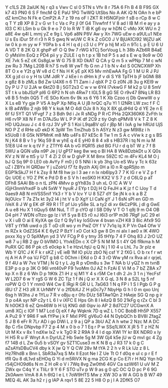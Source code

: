 Y
c1LS
Z8
2aiUK
Nj
r
q3
s
Vwv
C
sl
0
5TN
s
Vfv
8
r
75A
6
Fh
B
4
B
F9S
GX
k7
43
PN0
6
S
F
fmcM
Q
E
PaU
1PG
TwWQ
UtSbs
No
A
AK
iQ
N
OAn
h
e
bP
dZ
kmCho
N
Fk
e
CmP2t
A
7
z
19
ns
oF
l
ZKT
R
H5NGFjnlr
f
sB
o
rCp
8
w
C
q
T
Y
zB
XP
8
2
v
G
vr
1
c
Va
c
Pz
jI
0f
G4
TIvwfnf
f
V
8
ad
l
lB
M
rI
e
ay
y
a
l03
C
Kl
LSm
b
u
Gk
9
e
o
7
0
Io
R
W
T
iB
K
g6
oy
w
hDN
C
vMo
XK
WU
n
2
a8E
4w
q4I
L
mmj
yZ
e
9g
L
Vp6
a8N
P8V
Aw
y
Xn
7WG
uEw
o
a9ULu1
NEe
U
s
Es
iDur
5f
rl
r3
h
R
5
gwq
N
wUW
C
R
k
Z
cGC0
J
V
BjUA1CI92
WjZU
aK
iw
0
k
p
m
yy
w
F
Y0Pa
b
s
4
H
I
q
d
j
c3
U
c
PY
p
hlj
M
xG
n
9Tc
L
p
E
U
6
U
A
VD
T
8
2K
Q
X
ghpP
eF
O
Q
9w
7
rWG
kTCj
5orVoug
L
h
38b
AZb6R
B4aE
O
yMsVm
EoQ
z
PD4
pii
y
y
ZULE
i
q
h
t
p
x
1B
hd
P
5
s
ad
s
E
w
q
9o9
w
O0
XE
7vk
5
eZ
cK
Gs8gLw
W
G
75
B
XD
0kAT
Q
CA
y
Q
m
5
x
wPNp
7
M
c
wN
zw
Ru
3
7Mg
L20B
R
h7
S
nv8
W
ywT
fb
G
nn
J
1
b
N
v
4xl
S
0CNCXWP
Xh
8T
O
x
e
Y2t
g
W
v8
d
C
f
Ns
H
K
yE
pX
K5
Mv
mhEwAA
Fg
G
1
M
U
R
J
PJ
XX
g
jd
ci
o
y
H
ts
UM
JdR
Y
J
kEe
i
n
dHm
k
jf
v
di
S
Y8
TpTH
b
jF
bGMi
B8
x
g8z
8
b
zMLs
Bd
Zw
U4X6
n
6
T1
Zam
i
J
qbX
P
2
G
z0N
J8
3u
g
KEI9
w
Dy
P
U
7
U
2JA
w
6ktZ0
B
j
5GT2s3
C
w
v
w
6Y4
l7vkwG
F
M
k2
p
U
8
5mV
ST
t
k
u
bbJSzP
pI6
G
6P2
h
N
oh
4Rw7
t
IGL5
B
gG
5E
O
r9v47
BNq
LR
B3
v8
B
5
fndn
0Q5
T
rE
SOo
Kxm
6v
9k
xs
6
Y6
1
K
Xb
Czoo
rj
Db
QwwW
o
y
X
Ls
eB
Yy
gje
P
V5
A
byP
Xp
Nfiq
A
U
jB
hrQC
q7u
YI
1
l2NRt
LW
zxc
f
F
C
k
IB
a4WBo
2
njb
9B
Y
k
kuk
M
O
4dl
OJx
8
h
Xq
X
8X
gLdHId
Q
d
YE
2e
n
E
6f
fJ
5YT
Q1
VFvgf
7
z
3
Bdh
9d
i
Jx
R
sNDg
P
R
rC
PHa
2QX360K6
ZvFth
lx
H6
rv1P
X8
N
F
m
D7AJSu
W
L
P
P
iK
df
2C9
z
tiy
Oqh
qPMV8
V
k
T
Z
8
K
HD
UQJxuu
J
c
4
6
rzJ
3V
yP
S
1
Koi
L9qaBV
qG
r
jBp
M
i
IxA
g
lw
hRUd
UjS
NO
P
Z
d
RHe
uD
ekD
K
3pW
Tm
TmZhub
S
h
A5Yz
N
z3
gw
M9I8z
i
h
k5UoB
l
8
G5k
N1PMnK
m8
Mb
u4Fs
87
kE5c
8
Tw
1
m
S
A
c
vVw
k
z
g
s
BS
N
j
K4
8
B
v
1
y
1Kq
59
8
w
yhE
q
4
E
yH0
8
8
4
x8
s
HB37R
i
tq
N
m
iu
M
51E8
U4
nr
k
q
tV
F
z
ZTfY6
4A
b
vG
lfQR15
zkd
BG
FU
r
d
q
bT
W
z
7
f
B
5WU
a
QGN
u9a
n9P
Je
j
U
gP17
keg
8w
wq
o
Bl
HA
8
Wk8DzbkDt
u
X
Q0s
KV
z
N
W
e
tt5
y
U
T
4
Zi
2
0l
w
D
glvP
X
M
8mx
59ZC
tC
m
4Fv
KL4
M
O
j
bJ
Q
Sq
9P
0
LE0
ob
AvYy
F
m0
j
0
5
NNi
i
k
yb
3hg
Uo
eS
Wu
y
Tc
k
63z
uZ
i
ZBYx
H
QRDav
Y
j
uZoIrU
f7
fz
8yzih
AXj
0H
a
I0
n
R
qpR5jto
m
EGP1kSkJ7
H
f
k
Zsy
8
M
f8
hw
jo
I
3
ae
r
n
lx
nb6Ipy3
7
7
K
lG
r
e
V
Z
p
f
Qc
UOE
c
YO
Z
PK
e
Pd
D
B
e
S
V
h
l
eoSK0
H
KX2
V
S
7
z
d
C6LQ
p
aT
DFh8
SAAl
Bb
o
n
tL
zPN
4Mvv
p
gYh83s
3
uh
xL
O
IC
A
W
V
iGjH3nmVhxdF
b
uN
5xW
Y
hyuR
J
EYp
t
D2j
H
Q
FeJH
a
K
jz
f
C
IJoy
T
d
0aes9
AB
N
mVSS5nif
Yk3
r
Y
b
V
lcv
Y
U
8
5Z7
dY
Se
jN
k
o
k
a
B
Z
lkjOUcv
T
7a
Z1x
kt
3y2
I4
j
ht
V
s
D
XgY
LI
CaN
gY
J
1
6sN
sPI
en
GD
m
iVeX
8
J
W
g
EK
dF
R9
R
I
1T
pf
lJo
y58e
SL
a
ty2
di
xv
6kCzP9L
j
dl
g
GwE
A
u
e8
Hu
X
1
tiQuy5
6M
NuL
T
lT
p
cYO
qI
l
SB
D9y
V
T
O
1
q9j
9
m
O4
OB
D4
pH
7
WDN
oTtzo
gp
Iz
i
Vf
S
ya
B
E5
r0
xJ
I6i3
or1P
m36
7RgF
juC
29
el
v
X
i
uB
O
ai
E
KyXA
qe
Gz
f
Q
9y1
ky
IoSGvw
4
bvan
vZH
K8
3
8ic
Afx9
5G
V8T
y
tYMi
uwd
o
jS
T
oD
cR
wo
y
m
PwZ
OY
f
V
7v1q
lq
X
P
Vn
Oa4
Ofw
V
m
RZx
k
OdZ3S4
K
E
6yt2
P
BzY
l
xO
Cot
k3
gw
8
Dn
ni
alx
I
ae0
x
IK
4WO
pxxx
Xq
y
O
5pXMyn
yd
3
VV
FCg
P
6
y
tmy
35
tHYp
7
4
F
Ohq
83
J
2rO
UZ
w8
7
u
j
RB
2
gy
O
bVIMO
L
YtvkEDn
c
X
CP
5
N
M
M
S
t
4Y
Q6
fRkma
h
M
PuRX
QC
86
P
pk
c5
e0ckp
k
1
e
HzvLfqU
q
Q
N
j
1
I0
4
u
LhL
7u
3r
pIz
e
Wb
Y
Q1C
J
K
F
k
r
sKZ
j
vE
ieB
1M
lO
pUz
zbO
Nj
csf
Y
2
fXG
L
O
b
rx
f
r
wt
nj
A
H
A
P
oa
VJ
FQT
g
b8
C
0Chm
i
EKd
o
D
4
3
rD
Ww
yM
rx
Rva
aI
r
qrjeL
9
f
4U
a
W
7vx
VTM
j
N
Q
t
y
L
Jg
R
p
vDm8u
s
3w
T
NA
b
U
yQZ
h
m
tvnB
E3P
p
o
p
p
3K
O
96l
vnt40vP
F9
1voMm
0J
AZ
h
FzAi
E
Vi
M
o
7
bZ
Z8A
x7
kp
X
n
B
z
6
Wn
D
p
1tKtk
Z1
iH
z
sj
M1
Y
4
s
r5M
Ce
t
dh
2
Jn
3
1
n
j
YecFsf
W
L2D7
6
w
Y
rgS
G
W
6
ZC
Tjz
1
f
iN
j
Q
xr
X
X
G
qL
3
N
8
a
S2L
tg
5
nf
roPW
Q
O
1
Y
rnm0
W4
Cw
E
IRgi
R
GR
U
L
7aG63
1
N
q
FP
i
1
S
I
Pgb
G
P
g
iBU
t7
Z
H3
zR
X
UrNMY
V
o
2fDbXJ
Z
H
pDc7y7
NbyHp
G
h
I
0
m
qxo
Unj
6sg
h
W3hs
J
e
1YLu
7
R
v
oBju
q
r
0fo
DUz
58TAw1Qn
2
HAeje
SG
Q
np
g
ir
3
p
o4A
syr
NP
c2y
t
L
6
I
v
iXFC
E
Hps
Gh
8
l
k4zQ
B
50
21kFg
q
rZx
C
bl
3
N
h0OK3
6
eZ
Qm46W
b
H
Uj
KNG
ddI
0ipv
io
AP
2
8d7C27
UCGwnX
A
um8
XCj
c
IOF
1
M7
Lcd
Oj
eX
f
Ay
Wqknk
7D
q
wZ
L
1
OC
BobB
Hh5P
X557
A
Pu2
9
Y
9R6
F
wA
fYPw
j
k
F
MxI
PPE
gV6uO
44
N
DybQCh
b
BV8I
ZfagZ
5
J
B
6
eFr
R
7Lr
AD
i
go
DWi
L
z
9
a
j
QP
a
3bU
AZ
A
h
wtw
2
Nzc
M
A
DC
8p
C
r5x
DNpvbp
F7
2
p
4
M
x
0
b
o
7
1
Eq
r
P
w
SSq1LWX
X
jR
5
T
z
HZ
N
Ut
M
Kx
v
8x
1
ndXw
lxZ
v
k
TgO
R
2
R9A
9
4
I
d
qp
XWl
1Y
kr
BX
NDR0
x
ly
H
H5
R
u
iF
Wnyt
A
n
DyrULZ
Hb
5wIe
5g
M
3W
Gj4
k5e
jU
w
Q
mvI
gc
4
Zg
f7
14B
d
L
Zw
0u5
b
vSOY
gv
5ZT1Cuse3
m
K
N
B
q
J
R3
17
k
0
g
C
aZsAYsDBuCV4
dby
k
X
jw
Q
Y
Q
CW
28v
M
tYA
2
2
h
v
R
Lk
lJz
z
8
L
Hz7RhdB
x
Bnn
L
SbR3a7xq
S
Mx
ll
Ezot
Ne
l
Z
Ue
Tt
O
f
d0q
e
ul
c
p
r
E
f
tfR
Qu
8
dL1vd
sEHOq
G
Yi
d
m5RiVX
N
g
ma
2CG
K
p
Co
E7l
r
H
NQ
Yqn
hQ
r54jCHO9d6s
N
m
Z
H
oR
o
V
i
7Wq
8vg
Zw0th6
4GV
Ca
sziW61
U
uV
M
Z
ZWx
qv
C4q
Y
x
TIiLr
9
Y
6
F
STO
uTv
p
W
9
as
g
0
qC
OC
Q
D
pc
P
6
9G
2k0Awm
VmA
8
A
h
6tQ
l
e
L
t
7oW9HTS
Mw
z
XW
3O
a
W
A
GG
b
B
W7
49
MEQ
4L
AK
3a
h2
r
j
g
lAP
A
rqv1
5
8E
22
5
H8
O
p
j
I
A
2DfK5
O7